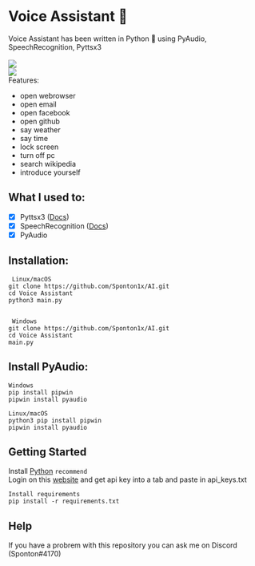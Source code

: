 # Voice Assistant 🤖
Voice Assistant has been written in Python 🐍 using PyAudio, SpeechRecognition, Pyttsx3 <br> <br>
    <a href="https://www.python.org/">
    	<img src="https://img.shields.io/badge/built%20with-Python3-red.svg" /> <br>
        <img src="https://camo.githubusercontent.com/f6b41e550efc8266875513b793f6b9815db931f8f900dc4a7b275eb5e2556085/68747470733a2f2f6769746875622d726561646d652d73746174732e76657263656c2e6170702f6170692f70696e2f3f757365726e616d653d616e7572616768617a7261267265706f3d6769746875622d726561646d652d73746174732663616368655f7365636f6e64733d3836343030267468656d653d746f6b796f6e69676874"/> 
    </a> <br>
Features:
* open webrowser
* open email
* open facebook
* open github
* say weather
* say time
* lock screen
* turn off pc
* search wikipedia
* introduce yourself

## What I used to:
- [x] Pyttsx3 ([Docs](https://pyttsx3.readthedocs.io/en/latest/))<br>
- [X] SpeechRecognition ([Docs](https://developer.mozilla.org/en-US/docs/Web/API/SpeechRecognition)) <br>
- [X] PyAudio

## Installation:


     Linux/macOS
    git clone https://github.com/Sponton1x/AI.git
    cd Voice Assistant
    python3 main.py


     Windows
    git clone https://github.com/Sponton1x/AI.git
    cd Voice Assistant
    main.py
    
## Install PyAudio:

    Windows
    pip install pipwin
    pipwin install pyaudio

    Linux/macOS
    python3 pip install pipwin
    pipwin install pyaudio
    
## Getting Started
Install [Python](https://www.python.org/downloads/) ``recommend`` <br>
Login on this [website](https://openweathermap.org/api) and get api key into a tab and paste in api_keys.txt

    Install requirements
    pip install -r requirements.txt

## Help
  If you have a probrem with this repository you can ask me on Discord (Sponton#4170) 
